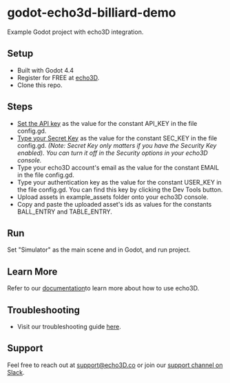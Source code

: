 # godot-echo3d-billiard-demo
Example Godot project with echo3D integration.

## Setup
* Built with Godot 4.4
* Register for FREE at [echo3D](https://console.echo3D.co/#/auth/register).
* Clone this repo. 

## Steps
* [Set the API key](https://docs.echo3d.co/quickstart/access-the-console) as the value for the constant API_KEY in the file config.gd. <br>
* [Type your Secret Key](https://docs.echo3d.co/web-console/deliver-pages/security-page#secret-key) as the value for the constant SEC_KEY in the file config.gd. _(Note: Secret Key only matters if you have the Security Key enabled). You can turn it off in the Security options in your echo3D console._<br>
* Type your echo3D account's email as the value for the constant EMAIL in the file config.gd.
* Type your authentication key as the value for the constant USER_KEY in the file config.gd. You can find this key by clicking the Dev Tools button.
* Upload assets in example_assets folder onto your echo3D console.
* Copy and paste the uploaded asset's ids as values for the constants BALL_ENTRY and TABLE_ENTRY.

## Run
Set "Simulator" as the main scene and in Godot, and run project. 

## Learn More
Refer to our [documentation](https://docs.echo3d.com/)to learn more about how to use echo3D.

## Troubleshooting
* Visit our troubleshooting guide [here](https://docs.echo3d.com/quickstart/troubleshooting).

## Support
Feel free to reach out at [support@echo3D.co](mailto:support@echo3D.co) or join our [support channel on Slack](https://go.echo3D.co/join). 
